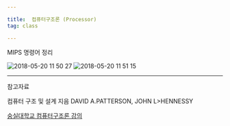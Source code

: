 ```yaml
---

title:  컴퓨터구조론 (Processor)
tag: class 

---
```


MIPS 명령어 정리

![2018-05-20 11 50 27](https://user-images.githubusercontent.com/23495876/40275216-70d7e454-5c24-11e8-96d5-55a1af978e13.png)
![2018-05-20 11 51 15](https://user-images.githubusercontent.com/23495876/40275217-7139e78a-5c24-11e8-8013-890d95937aa4.png)




---
 
참고자료 


컴퓨터 구조 및 설계 지음 DAVID A.PATTERSON, JOHN L>HENNESSY 

[숭실대학교 컴퓨터구조론 강의](http://www.kocw.net/home/search/kemView.do?kemId=998138)
